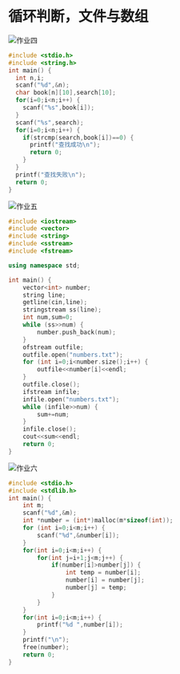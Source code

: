 # 循环判断，文件与数组

![作业四](https://i.miji.bid/2025/02/10/855d1541f5e6abf3c3018374e6a7744e.png)

```c
#include <stdio.h>
#include <string.h>
int main() {
  int n,i;
  scanf("%d",&n);
  char book[n][10],search[10];
  for(i=0;i<n;i++) {
    scanf("%s",book[i]);
  }
  scanf("%s",search);
  for(i=0;i<n;i++) {
    if(strcmp(search,book[i])==0) {
      printf("查找成功\n");
      return 0;
    }
  }
  printf("查找失败\n");
  return 0;
}
```

![作业五](https://i.miji.bid/2025/02/11/f1c1a972f6df940908bb3e7198b528a1.png)
  
```cpp
#include <iostream>
#include <vector>
#include <string>
#include <sstream>
#include <fstream>

using namespace std;

int main() {
    vector<int> number;
    string line;
    getline(cin,line);
    stringstream ss(line);
    int num,sum=0;
    while (ss>>num) {
        number.push_back(num);
    }
    ofstream outfile;
    outfile.open("numbers.txt");
    for (int i=0;i<number.size();i++) {
        outfile<<number[i]<<endl;
    }
    outfile.close();
    ifstream infile;
    infile.open("numbers.txt");
    while (infile>>num) {
        sum+=num;
    }
    infile.close();
    cout<<sum<<endl;
    return 0;
}
```

![作业六](https://i.miji.bid/2025/02/11/aa288859c97bc0b970125622154d6fd8.png)

```c
#include <stdio.h>
#include <stdlib.h>
int main() {
    int m;
    scanf("%d",&m);
    int *number = (int*)malloc(m*sizeof(int));
    for (int i=0;i<m;i++) {
        scanf("%d",&number[i]);
    }
    for(int i=0;i<m;i++) {
        for(int j=i+1;j<m;j++) {
            if(number[i]>number[j]) {
                int temp = number[i];
                number[i] = number[j];
                number[j] = temp;
            }
        }
    }
    for(int i=0;i<m;i++) {
        printf("%d ",number[i]);
    }
    printf("\n");
    free(number);
    return 0;
}
```
